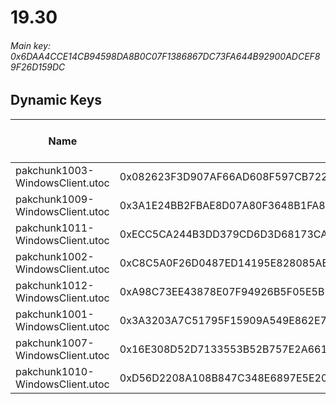 # 19.30

###### *Main key: 0x6DAA4CCE14CB94598DA8B0C07F1386867DC73FA644B92900ADCEF89F26D159DC*

## Dynamic Keys

| Name                            | Key                                                                | High Res Textures |
|---------------------------------|--------------------------------------------------------------------|-------------------|
| pakchunk1003-WindowsClient.utoc | 0x082623F3D907AF66AD608F597CB722B064D39C6CBC1AD181299FDAACBA7FB656 | ❌                 |
| pakchunk1009-WindowsClient.utoc | 0x3A1E24BB2FBAE8D07A80F3648B1FA82A78344133B50E3BBC93A4B14F71D7C5ED | ❌                 |
| pakchunk1011-WindowsClient.utoc | 0xECC5CA244B3DD379CD6D3D68173CA4C681DB40D0E73819BAC9F69D8FE9AD0430 | ❌                 |
| pakchunk1002-WindowsClient.utoc | 0xC8C5A0F26D0487ED14195E828085AB5EC24C3D3FD6C3CFD06B746560FA3F6C64 | ❌                 |
| pakchunk1012-WindowsClient.utoc | 0xA98C73EE43878E07F94926B5F05E5B7082F59CB0F49FA303D6F504D7E4B03F4F | ❌                 |
| pakchunk1001-WindowsClient.utoc | 0x3A3203A7C51795F15909A549E862E730CFBDF1569B8C3EC407727B6A1891364D | ❌                 |
| pakchunk1007-WindowsClient.utoc | 0x16E308D52D7133553B52B757E2A6613EAEFBEBBE0957E115E075AC9F9F5B99B1 | ❌                 |
| pakchunk1010-WindowsClient.utoc | 0xD56D2208A108B847C348E6897E5E20404A5E9C32A32D0180A2F3F72D673F153C | ❌                 |
